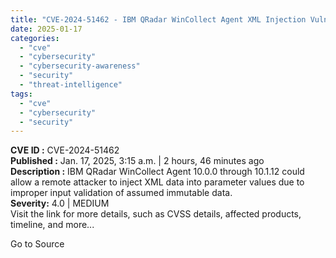 ```yaml
---
title: "CVE-2024-51462 - IBM QRadar WinCollect Agent XML Injection Vulnerability"
date: 2025-01-17
categories: 
  - "cve"
  - "cybersecurity"
  - "cybersecurity-awareness"
  - "security"
  - "threat-intelligence"
tags: 
  - "cve"
  - "cybersecurity"
  - "security"
---
```


**CVE ID :** CVE-2024-51462  
**Published :** Jan. 17, 2025, 3:15 a.m. | 2 hours, 46 minutes ago  
**Description :** IBM QRadar WinCollect Agent 10.0.0 through 10.1.12 could allow a remote attacker to inject XML data into parameter values due to improper input validation of assumed immutable data.  
**Severity:** 4.0 | MEDIUM  
Visit the link for more details, such as CVSS details, affected products, timeline, and more...

Go to Source
